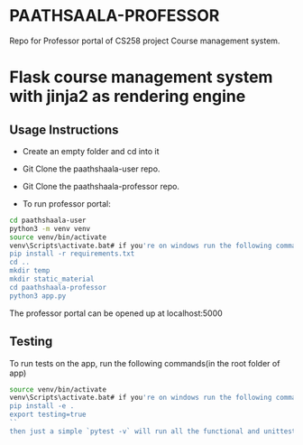 # PAATHSAALA-PROFESSOR
Repo for Professor portal of CS258 project Course management system.
#  Flask course management system with jinja2 as rendering engine
## Usage Instructions

- Create an empty folder and cd into it

- Git Clone the paathshaala-user repo.

- Git Clone the paathshaala-professor repo.

- To run professor portal:

  

```bash
cd paathshaala-user
python3 -m venv venv
source venv/bin/activate 
venv\Scripts\activate.bat# if you're on windows run the following command instead of above
pip install -r requirements.txt
cd ..
mkdir temp
mkdir static_material
cd paathshaala-professor
python3 app.py
```



The professor portal can be opened up at localhost:5000

## Testing
To run tests on the app, run the following commands(in the root folder of app)
```bash
source venv/bin/activate 
venv\Scripts\activate.bat# if you're on windows run the following command instead of above
pip install -e .
export testing=true
``
then just a simple `pytest -v` will run all the functional and unittests.



